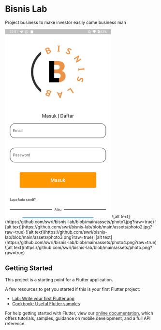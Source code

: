 # Bisnis Lab

Project business to make investor easily come business man

<img src="https://github.com/swri/bisnis-lab/blob/main/assets/photo1.jpg" width="350" alt="accessibility text">
![alt text](https://github.com/swri/bisnis-lab/blob/main/assets/photo1.jpg?raw=true)
![alt text](https://github.com/swri/bisnis-lab/blob/main/assets/photo2.jpg?raw=true)
![alt text](https://github.com/swri/bisnis-lab/blob/main/assets/photo3.png?raw=true)
![alt text](https://github.com/swri/bisnis-lab/blob/main/assets/photo4.png?raw=true)
![alt text](https://github.com/swri/bisnis-lab/blob/main/assets/photo.png?raw=true)


## Getting Started

This project is a starting point for a Flutter application.

A few resources to get you started if this is your first Flutter project:

- [Lab: Write your first Flutter app](https://flutter.dev/docs/get-started/codelab)
- [Cookbook: Useful Flutter samples](https://flutter.dev/docs/cookbook)

For help getting started with Flutter, view our
[online documentation](https://flutter.dev/docs), which offers tutorials,
samples, guidance on mobile development, and a full API reference.
